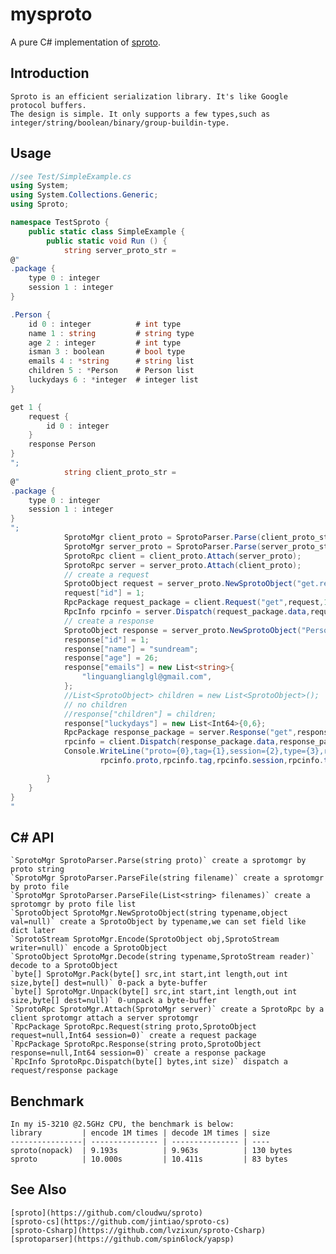 mysproto
========

A pure C# implementation of [sproto](https://github.com/cloudwu/sproto).

## Introduction
	Sproto is an efficient serialization library. It's like Google protocol buffers.
	The design is simple. It only supports a few types,such as integer/string/boolean/binary/group-buildin-type.

## Usage
```c#
//see Test/SimpleExample.cs
using System;
using System.Collections.Generic;
using Sproto;

namespace TestSproto {
	public static class SimpleExample {
		public static void Run () {
			string server_proto_str =
@"
.package {
	type 0 : integer
	session 1 : integer
}

.Person {
	id 0 : integer			# int type
	name 1 : string			# string type
	age 2 : integer			# int type
	isman 3 : boolean		# bool type
	emails 4 : *string		# string list
	children 5 : *Person	# Person list
	luckydays 6 : *integer  # integer list
}

get 1 {
	request {
		id 0 : integer
	}
	response Person
}
";
			string client_proto_str =
@"
.package {
	type 0 : integer
	session 1 : integer
}
";
			SprotoMgr client_proto = SprotoParser.Parse(client_proto_str);
			SprotoMgr server_proto = SprotoParser.Parse(server_proto_str);
			SprotoRpc client = client_proto.Attach(server_proto);
			SprotoRpc server = server_proto.Attach(client_proto);
			// create a request
			SprotoObject request = server_proto.NewSprotoObject("get.request");
			request["id"] = 1;
			RpcPackage request_package = client.Request("get",request,1);
			RpcInfo rpcinfo = server.Dispatch(request_package.data,request_package.size);
			// create a response
			SprotoObject response = server_proto.NewSprotoObject("Person");
			response["id"] = 1;
			response["name"] = "sundream";
			response["age"] = 26;
			response["emails"] = new List<string>{
				"linguanglianglgl@gmail.com",
			};
			//List<SprotoObject> children = new List<SprotoObject>();
			// no children
			//response["children"] = children;
			response["luckydays"] = new List<Int64>{0,6};
			RpcPackage response_package = server.Response("get",response,1);
			rpcinfo = client.Dispatch(response_package.data,response_package.size);
			Console.WriteLine("proto={0},tag={1},session={2},type={3},request={4},response={5}",
					rpcinfo.proto,rpcinfo.tag,rpcinfo.session,rpcinfo.type,rpcinfo.request,rpcinfo.response);

		}
	}
}
"
```

## C# API
	`SprotoMgr SprotoParser.Parse(string proto)` create a sprotomgr by proto string
	`SprotoMgr SprotoParser.ParseFile(string filename)` create a sprotomgr by proto file
	`SprotoMgr SprotoParser.ParseFile(List<string> filenames)` create a sprotomgr by proto file list
	`SprotoObject SprotoMgr.NewSprotoObject(string typename,object val=null)` create a SprotoObject by typename,we can set field like dict later
	`SprotoStream SprotoMgr.Encode(SprotoObject obj,SprotoStream writer=null)` encode a SprotoObject
	`SprotoObject SprotoMgr.Decode(string typename,SprotoStream reader)` decode to a SprotoObject
	`byte[] SprotoMgr.Pack(byte[] src,int start,int length,out int size,byte[] dest=null)` 0-pack a byte-buffer
	`byte[] SprotoMgr.Unpack(byte[] src,int start,int length,out int size,byte[] dest=null)` 0-unpack a byte-buffer
	`SprotoRpc SprotoMgr.Attach(SprotoMgr server)` create a SprotoRpc by a client sprotomgr attach a server sprotomgr
	`RpcPackage SprotoRpc.Request(string proto,SprotoObject request=null,Int64 session=0)` create a request package
	`RpcPackage SprotoRpc.Response(string proto,SprotoObject response=null,Int64 session=0)` create a response package
	`RpcInfo SprotoRpc.Dispatch(byte[] bytes,int size)` dispatch a request/response package

## Benchmark
	In my i5-3210 @2.5GHz CPU, the benchmark is below:
	library         | encode 1M times | decode 1M times | size
	----------------| --------------- | --------------- | ----
	sproto(nopack)  | 9.193s          | 9.963s          | 130 bytes
	sproto          | 10.000s         | 10.411s         | 83 bytes

## See Also
	[sproto](https://github.com/cloudwu/sproto)
	[sproto-cs](https://github.com/jintiao/sproto-cs)
	[sproto-Csharp](https://github.com/lvzixun/sproto-Csharp)
	[sprotoparser](https://github.com/spin6lock/yapsp)
